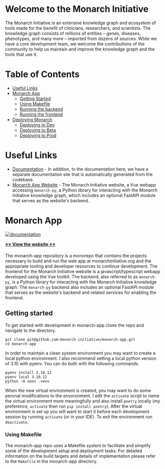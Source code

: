 # Welcome to the Monarch Initiative

The Monarch Initiative is an extensive knowledge graph and ecosystem of tools made for the benefit of clinicians, researchers, and scientists. The knowledge graph consists of millions of entities – genes, diseases, phenotypes, and many more – imported from dozens of sources. While we have a core development team, we welcome the contributions of the community to help us maintain and improve the knowledge graph and the tools that use it.

# Table of Contents

- [Useful Links](#important-links)
- [Monarch App](#monarch-app)
  - [Getting Started](#for-developers)
  - [Using Makefile](#using-makefile)
  - [Running the backend](#running-the-backend)
  - [Running the frontend](#running-the-frontend)
- [Deploying Monarch](#deploying-monarch)
  - [Deploying to Dev](#deploying-to-dev)
  - [Deploying to Beta](#deploying-to-beta)
  - [Deploying to Prod](#deploying-to-prod)

# Useful Links
- [Documentation](https://monarch-initiative.github.io/monarch-documentation/) - In addition, to the documentation here, we have a separate documentation site that is automatically generated from the codebase.
- [Monarch App Website](https://next.monarchinitiative.org/) - The Monarch Initiative website, a Vue webapp accessing `monarch-py`, a Python library for interacting with the Monarch Initiative knowledge graph, which includes an optional FastAPI module that serves as the website's backend.

# Monarch App
    
[![documentation](https://img.shields.io/badge/-Documentation-purple?logo=read-the-docs&logoColor=white&style=for-the-badge)](https://monarch-initiative.github.io/monarch-documentation/)

[**⭐️⭐️ View the website ⭐️⭐️**](https://next.monarchinitiative.org/)

The monarch-app repository is a monorepo that contains the projects necessary to build and run the web app at monarchinitiative.org and the appropriate tooling and developer resources to continue development. The frontend for the Monarch Initiative website is a javascript/typescript webapp developed using the Vue toolkit. The backend, also referred to as `monarch-py`, is a Python library for interacting with the Monarch Initiative knowledge graph. The `monarch-py` backend also includes an optional FastAPI module that serves as the website's backend and related services for enabling the frontend.

## Getting started
To get started with development in monarch-app clone the repo and navigate to the directory.

  ```shell
  git clone git@github.com:monarch-initiative/monarch-app.git
  cd monarch-app
  ```

In order to maintain a clean system environment you may want to create a local python environment. I also recommend setting a local python version of 3.10 with pyenv. You can do both with the following commands.

  ```shell
  pyenv install 3.10.12
  pyenv local 3.10.12
  python -m venv .venv
  ```

When the new virtual environment is created, you may want to do some peronal modifications to the envoronment. I edit the `activate` script to name the virtual environment more meaningfully and also install `poetry` locally (my preference, `activate` then run `pip install poetry`). After the virtual environment is set up you will want to start it before each development session by running `activate` (or in your IDE). To exit the environment run `deactivate`.

### Using Makefile
The monarch-app repo uses a Makefile system to facilitate and simplify some of the development setup and deployment tasks. For detailed information on the build targets and details of implementation please refer to the `Makefile` in the monarch-app directory. 